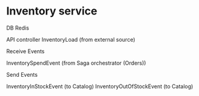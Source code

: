 # Inventory service

DB Redis

API controller
InventoryLoad (from external source)

Receive Events

InventorySpendEvent (from Saga orchestrator (Orders))

Send Events

InventoryInStockEvent (to Catalog)
InventoryOutOfStockEvent (to Catalog)


